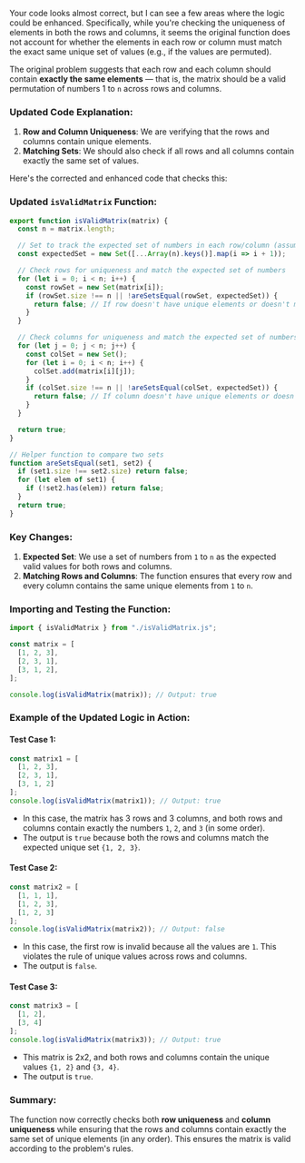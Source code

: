 Your code looks almost correct, but I can see a few areas where the logic could be enhanced. Specifically, while you're checking the uniqueness of elements in both the rows and columns, it seems the original function does not account for whether the elements in each row or column must match the exact same unique set of values (e.g., if the values are permuted).

The original problem suggests that each row and each column should contain **exactly the same elements** — that is, the matrix should be a valid permutation of numbers 1 to `n` across rows and columns.

### Updated Code Explanation:

1. **Row and Column Uniqueness**: We are verifying that the rows and columns contain unique elements.
2. **Matching Sets**: We should also check if all rows and all columns contain exactly the same set of values.

Here's the corrected and enhanced code that checks this:

### Updated `isValidMatrix` Function:

```javascript
export function isValidMatrix(matrix) {
  const n = matrix.length;

  // Set to track the expected set of numbers in each row/column (assuming 1 to n for an n x n matrix)
  const expectedSet = new Set([...Array(n).keys()].map(i => i + 1));

  // Check rows for uniqueness and match the expected set of numbers
  for (let i = 0; i < n; i++) {
    const rowSet = new Set(matrix[i]);
    if (rowSet.size !== n || !areSetsEqual(rowSet, expectedSet)) {
      return false; // If row doesn't have unique elements or doesn't match the expected set
    }
  }

  // Check columns for uniqueness and match the expected set of numbers
  for (let j = 0; j < n; j++) {
    const colSet = new Set();
    for (let i = 0; i < n; i++) {
      colSet.add(matrix[i][j]);
    }
    if (colSet.size !== n || !areSetsEqual(colSet, expectedSet)) {
      return false; // If column doesn't have unique elements or doesn't match the expected set
    }
  }

  return true;
}

// Helper function to compare two sets
function areSetsEqual(set1, set2) {
  if (set1.size !== set2.size) return false;
  for (let elem of set1) {
    if (!set2.has(elem)) return false;
  }
  return true;
}

```

### Key Changes:
1. **Expected Set**: We use a set of numbers from `1` to `n` as the expected valid values for both rows and columns.
2. **Matching Rows and Columns**: The function ensures that every row and every column contains the same unique elements from `1` to `n`.

### Importing and Testing the Function:

```javascript
import { isValidMatrix } from "./isValidMatrix.js";

const matrix = [
  [1, 2, 3],
  [2, 3, 1],
  [3, 1, 2],
];

console.log(isValidMatrix(matrix)); // Output: true
```

### Example of the Updated Logic in Action:

#### Test Case 1:

```javascript
const matrix1 = [
  [1, 2, 3],
  [2, 3, 1],
  [3, 1, 2]
];
console.log(isValidMatrix(matrix1)); // Output: true
```

- In this case, the matrix has 3 rows and 3 columns, and both rows and columns contain exactly the numbers `1`, `2`, and `3` (in some order).
- The output is `true` because both the rows and columns match the expected unique set `{1, 2, 3}`.

#### Test Case 2:

```javascript
const matrix2 = [
  [1, 1, 1],
  [1, 2, 3],
  [1, 2, 3]
];
console.log(isValidMatrix(matrix2)); // Output: false
```

- In this case, the first row is invalid because all the values are `1`. This violates the rule of unique values across rows and columns.
- The output is `false`.

#### Test Case 3:

```javascript
const matrix3 = [
  [1, 2],
  [3, 4]
];
console.log(isValidMatrix(matrix3)); // Output: true
```

- This matrix is 2x2, and both rows and columns contain the unique values `{1, 2}` and `{3, 4}`.
- The output is `true`.

### Summary:
The function now correctly checks both **row uniqueness** and **column uniqueness** while ensuring that the rows and columns contain exactly the same set of unique elements (in any order). This ensures the matrix is valid according to the problem's rules.